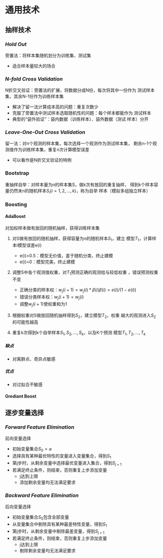 #	通用技术

##	抽样技术

###	*Hold Out*

旁置法：将样本集随机划分为训练集、测试集

-	适合样本量较大的场合

###	*N-fold Cross Validation*

N折交叉验证：旁置法的扩展，将数据分成N份，每次将其中一份作为
测试样本集，其余N-1份作为训练样本集

-	解决了留一法计算成本高的问题：重复次数少
-	克服了旁置法中测试样本选取随机性的问题：每个样本都能作为
	测试样本
-	典型的“袋外验证”：袋内数据（训练样本）、袋外数据（测试
	样本）分开

###	*Leave-One-Out Cross Validation*

留一法：对n个观测的样本集，每次选择一个观测作为测试样本集，
剩余n-1个观测值作为训练样本集，重复n次计算模型误差

-	可以看作是N折交叉验证的特例

###	Bootstrap

重抽样自举：对样本量为n的样本集S，做k次有放回的重复抽样，
得到k个样本容量仍然未n的随机样本$S_i(i=1,2,...,k)$，称为自举
样本（模拟多组独立样本）

###	Boosting

####	AdaBoost

对加权样本做有放回的随机抽样，获得训练样本集

1.	对S做有放回的随机抽样，获得容量为n的随机样本$S_1$，建立
	模型$T_1$，计算样本i模型误差e(i)
	-	e(i)>0.5：模型无价值，差于随机分类，终止建模
	-	e(i)=0：模型完美，终止建模

2.	调整S中各个观测值权重，对$T_1$预测正确的观测给与较低权重
	，错误预测权重不变
	-	正确分类的样本权：$w_j(i+1) = w_j(i) * \beta(i)
		\beta(i) = e(i) / (1 - e(i))$
	-	错误分类样本权：$w_j(i+1) = w_j(i)$
	-	调整$w_j(i+1)$使权重和为1

3.	根据权重对S做放回随机抽样得到$S_2$，建立模型$T_2$，权重
	越大的观测进入$S_2$的可能性越高

4.	重复k次得到k个自举样本$S_1, S_2, ..., S_k$，以及K个预测
	模型$T_1, T_2, ..., T_k$

#####	缺点

-	对离群点、奇异点敏感

#####	优点

-	对过拟合不敏感

####	Grediant Boost

##	逐步变量选择

###	*Forward Feature Elimination*

前向变量选择

-	初始变量集合$S_0 = \varnothing$
-	选择具有某种最优特性的变量进入变量集合，得到$S_1$
-	第j步时，从剩余变量中选择最优变量进入集合，得到$S_{j+1}$
-	若满足终止条件，则结束，否则重复上步添加变量
	-	j达到上限
	-	添加剩余变量均无法满足要求

###	*Backward Feature Elimination*

后向变量选择

-	初始变量集合$S_0$包含全部变量
-	从变量集合中剔除具有某种最差特性变量，得到$S_1$
-	第j步时，从剩余变量中剔除最差变量，得到$S_{j+1}$
-	若满足终止条件，则结束，否则重复上步添加变量
	-	j达到上限
	-	剔除剩余变量均无法满足要求


